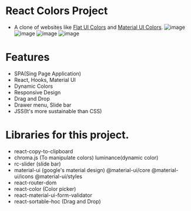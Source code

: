 # React Colors Project

- A clone of websites like [Flat UI Colors](https://flatuicolors.com/) and [Material UI Colors](http://materialuicolors.co/?utm_source=launchers). 
![image](https://i.imgur.com/9x1F9At.png)
![image](https://i.imgur.com/GM0etHA.png)
![image](https://i.imgur.com/QB2zRzf.png)
![image](https://i.imgur.com/aFowgNg.png)

# Features
- SPA(Sing Page Application)
- React, Hooks, Material UI
- Dynamic Colors
- Responsive Design
- Drag and Drop
- Drawer menu, Slide bar
- JSS(It's more sustainable than CSS)

# Libraries for this project.
- react-copy-to-clipboard
- chroma.js (To manipulate colors)
  luminance(dynamic color)
- rc-slider (slide bar)
- material-ui (google's material design)
  @material-ui/core @material-ui/icons @material-ui/styles
- react-router-dom
- react-color (Color picker)
- react-material-ui-form-validator
- react-sortable-hoc (Drag and Drop)
